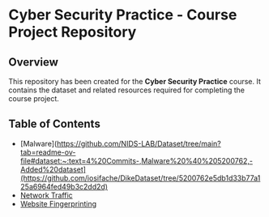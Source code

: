 # Cyber Security Practice - Course Project Repository

## Overview
This repository has been created for the **Cyber Security Practice** course. It contains the dataset and related resources required for completing the course project.

## Table of Contents
- [Malware](https://github.com/NIDS-LAB/Dataset/tree/main?tab=readme-ov-file#dataset:~:text=4%20Commits-,Malware%20%40%205200762,-Added%20dataset](https://github.com/iosifache/DikeDataset/tree/5200762e5db1d33b77a125a6964fed49b3c2dd2d)
- [Network Traffic](https://github.com/NIDS-LAB/Dataset/tree/main/NetworkTraffic)
- [Website Fingerprinting](https://github.com/NIDS-LAB/Dataset/tree/main/Website)
